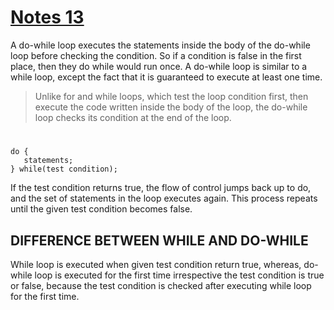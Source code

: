 # [Notes 13](https://codewithharry.com/videos/c-language-tutorials-in-hindi-13)

A do-while loop executes the statements inside the body of the do-while loop before checking the condition. So if a condition is false in the first place, then they do while would run once. A do-while loop is similar to a while loop, except the fact that it is guaranteed to execute at least one time.

>Unlike for and while loops, which test the loop condition first, then execute the code written inside the body of the loop, the do-while loop checks its condition at the end of the loop.
# 
```
do {
   statements;
} while(test condition);
```

If the test condition returns true, the flow of control jumps back up to do, and the set of statements in the loop executes again. This process repeats until the given test condition becomes false.


## DIFFERENCE BETWEEN WHILE AND DO-WHILE
While loop is executed when given test condition return true, whereas, do-while loop is executed for the first time irrespective the test condition is true or false, because the test condition is checked after executing while loop for the first time.

